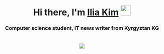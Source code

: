 <h1 align="center">Hi there, I'm <a href="https://daniilshat.ru/" target="_blank">Ilia Kim</a> 
<img src="https://github.com/blackcater/blackcater/raw/main/images/Hi.gif" height="32"/></h1>
<h3 align="center" color="#fa8e47">Computer science student, IT news writer from Kyrgyztan KG</h3>
<h1 align="center"><font size="6" color="#fa8e47" face="serif"><img src="https://readme-typing-svg.herokuapp.com?color=%2336BCF7&lines=Computer+science+student" /></font></h1>
